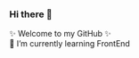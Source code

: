 ### Hi there 👋
✨ Welcome to my GitHub ✨ <br/>
🌱 I’m currently learning FrontEnd  <br/>

<!--
**lecnguyenn/Lecnguyenn** is a ✨ _special_ ✨ repository because its `README.md` (this file) appears on your GitHub profile.

Here are some ideas to get you started:

- 🔭 I’m currently working on PTIT
- 🌱 I’m currently learning 
- 👯 I’m looking to collaborate on frontend 
- 💬 Ask me about nothing
- 📫 How to reach me: 0392854780
- 😄 Pronouns: You
- ⚡ Fun fact: No lover
-->
